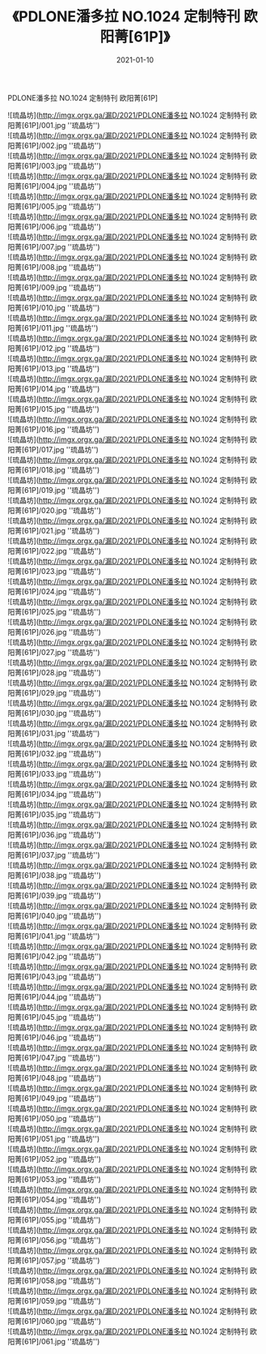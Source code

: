 ﻿---
layout: post
title:  《PDLONE潘多拉 NO.1024 定制特刊 欧阳菁[61P]》
date:   2021-01-10
img: imgx.orgx.ga/漏D/2021/PDLONE潘多拉 NO.1024 定制特刊 欧阳菁[61P]/000.jpg
categories: [美女, 性感, 泳衣]
---

PDLONE潘多拉 NO.1024 定制特刊 欧阳菁[61P]

![琉晶坊](http://imgx.orgx.ga/漏D/2021/PDLONE潘多拉 NO.1024 定制特刊 欧阳菁[61P]/001.jpg ''琉晶坊'') <br>
![琉晶坊](http://imgx.orgx.ga/漏D/2021/PDLONE潘多拉 NO.1024 定制特刊 欧阳菁[61P]/002.jpg ''琉晶坊'') <br>
![琉晶坊](http://imgx.orgx.ga/漏D/2021/PDLONE潘多拉 NO.1024 定制特刊 欧阳菁[61P]/003.jpg ''琉晶坊'') <br>
![琉晶坊](http://imgx.orgx.ga/漏D/2021/PDLONE潘多拉 NO.1024 定制特刊 欧阳菁[61P]/004.jpg ''琉晶坊'') <br>
![琉晶坊](http://imgx.orgx.ga/漏D/2021/PDLONE潘多拉 NO.1024 定制特刊 欧阳菁[61P]/005.jpg ''琉晶坊'') <br>
![琉晶坊](http://imgx.orgx.ga/漏D/2021/PDLONE潘多拉 NO.1024 定制特刊 欧阳菁[61P]/006.jpg ''琉晶坊'') <br>
![琉晶坊](http://imgx.orgx.ga/漏D/2021/PDLONE潘多拉 NO.1024 定制特刊 欧阳菁[61P]/007.jpg ''琉晶坊'') <br>
![琉晶坊](http://imgx.orgx.ga/漏D/2021/PDLONE潘多拉 NO.1024 定制特刊 欧阳菁[61P]/008.jpg ''琉晶坊'') <br>
![琉晶坊](http://imgx.orgx.ga/漏D/2021/PDLONE潘多拉 NO.1024 定制特刊 欧阳菁[61P]/009.jpg ''琉晶坊'') <br>
![琉晶坊](http://imgx.orgx.ga/漏D/2021/PDLONE潘多拉 NO.1024 定制特刊 欧阳菁[61P]/010.jpg ''琉晶坊'') <br>
![琉晶坊](http://imgx.orgx.ga/漏D/2021/PDLONE潘多拉 NO.1024 定制特刊 欧阳菁[61P]/011.jpg ''琉晶坊'') <br>
![琉晶坊](http://imgx.orgx.ga/漏D/2021/PDLONE潘多拉 NO.1024 定制特刊 欧阳菁[61P]/012.jpg ''琉晶坊'') <br>
![琉晶坊](http://imgx.orgx.ga/漏D/2021/PDLONE潘多拉 NO.1024 定制特刊 欧阳菁[61P]/013.jpg ''琉晶坊'') <br>
![琉晶坊](http://imgx.orgx.ga/漏D/2021/PDLONE潘多拉 NO.1024 定制特刊 欧阳菁[61P]/014.jpg ''琉晶坊'') <br>
![琉晶坊](http://imgx.orgx.ga/漏D/2021/PDLONE潘多拉 NO.1024 定制特刊 欧阳菁[61P]/015.jpg ''琉晶坊'') <br>
![琉晶坊](http://imgx.orgx.ga/漏D/2021/PDLONE潘多拉 NO.1024 定制特刊 欧阳菁[61P]/016.jpg ''琉晶坊'') <br>
![琉晶坊](http://imgx.orgx.ga/漏D/2021/PDLONE潘多拉 NO.1024 定制特刊 欧阳菁[61P]/017.jpg ''琉晶坊'') <br>
![琉晶坊](http://imgx.orgx.ga/漏D/2021/PDLONE潘多拉 NO.1024 定制特刊 欧阳菁[61P]/018.jpg ''琉晶坊'') <br>
![琉晶坊](http://imgx.orgx.ga/漏D/2021/PDLONE潘多拉 NO.1024 定制特刊 欧阳菁[61P]/019.jpg ''琉晶坊'') <br>
![琉晶坊](http://imgx.orgx.ga/漏D/2021/PDLONE潘多拉 NO.1024 定制特刊 欧阳菁[61P]/020.jpg ''琉晶坊'') <br>
![琉晶坊](http://imgx.orgx.ga/漏D/2021/PDLONE潘多拉 NO.1024 定制特刊 欧阳菁[61P]/021.jpg ''琉晶坊'') <br>
![琉晶坊](http://imgx.orgx.ga/漏D/2021/PDLONE潘多拉 NO.1024 定制特刊 欧阳菁[61P]/022.jpg ''琉晶坊'') <br>
![琉晶坊](http://imgx.orgx.ga/漏D/2021/PDLONE潘多拉 NO.1024 定制特刊 欧阳菁[61P]/023.jpg ''琉晶坊'') <br>
![琉晶坊](http://imgx.orgx.ga/漏D/2021/PDLONE潘多拉 NO.1024 定制特刊 欧阳菁[61P]/024.jpg ''琉晶坊'') <br>
![琉晶坊](http://imgx.orgx.ga/漏D/2021/PDLONE潘多拉 NO.1024 定制特刊 欧阳菁[61P]/025.jpg ''琉晶坊'') <br>
![琉晶坊](http://imgx.orgx.ga/漏D/2021/PDLONE潘多拉 NO.1024 定制特刊 欧阳菁[61P]/026.jpg ''琉晶坊'') <br>
![琉晶坊](http://imgx.orgx.ga/漏D/2021/PDLONE潘多拉 NO.1024 定制特刊 欧阳菁[61P]/027.jpg ''琉晶坊'') <br>
![琉晶坊](http://imgx.orgx.ga/漏D/2021/PDLONE潘多拉 NO.1024 定制特刊 欧阳菁[61P]/028.jpg ''琉晶坊'') <br>
![琉晶坊](http://imgx.orgx.ga/漏D/2021/PDLONE潘多拉 NO.1024 定制特刊 欧阳菁[61P]/029.jpg ''琉晶坊'') <br>
![琉晶坊](http://imgx.orgx.ga/漏D/2021/PDLONE潘多拉 NO.1024 定制特刊 欧阳菁[61P]/030.jpg ''琉晶坊'') <br>
![琉晶坊](http://imgx.orgx.ga/漏D/2021/PDLONE潘多拉 NO.1024 定制特刊 欧阳菁[61P]/031.jpg ''琉晶坊'') <br>
![琉晶坊](http://imgx.orgx.ga/漏D/2021/PDLONE潘多拉 NO.1024 定制特刊 欧阳菁[61P]/032.jpg ''琉晶坊'') <br>
![琉晶坊](http://imgx.orgx.ga/漏D/2021/PDLONE潘多拉 NO.1024 定制特刊 欧阳菁[61P]/033.jpg ''琉晶坊'') <br>
![琉晶坊](http://imgx.orgx.ga/漏D/2021/PDLONE潘多拉 NO.1024 定制特刊 欧阳菁[61P]/034.jpg ''琉晶坊'') <br>
![琉晶坊](http://imgx.orgx.ga/漏D/2021/PDLONE潘多拉 NO.1024 定制特刊 欧阳菁[61P]/035.jpg ''琉晶坊'') <br>
![琉晶坊](http://imgx.orgx.ga/漏D/2021/PDLONE潘多拉 NO.1024 定制特刊 欧阳菁[61P]/036.jpg ''琉晶坊'') <br>
![琉晶坊](http://imgx.orgx.ga/漏D/2021/PDLONE潘多拉 NO.1024 定制特刊 欧阳菁[61P]/037.jpg ''琉晶坊'') <br>
![琉晶坊](http://imgx.orgx.ga/漏D/2021/PDLONE潘多拉 NO.1024 定制特刊 欧阳菁[61P]/038.jpg ''琉晶坊'') <br>
![琉晶坊](http://imgx.orgx.ga/漏D/2021/PDLONE潘多拉 NO.1024 定制特刊 欧阳菁[61P]/039.jpg ''琉晶坊'') <br>
![琉晶坊](http://imgx.orgx.ga/漏D/2021/PDLONE潘多拉 NO.1024 定制特刊 欧阳菁[61P]/040.jpg ''琉晶坊'') <br>
![琉晶坊](http://imgx.orgx.ga/漏D/2021/PDLONE潘多拉 NO.1024 定制特刊 欧阳菁[61P]/041.jpg ''琉晶坊'') <br>
![琉晶坊](http://imgx.orgx.ga/漏D/2021/PDLONE潘多拉 NO.1024 定制特刊 欧阳菁[61P]/042.jpg ''琉晶坊'') <br>
![琉晶坊](http://imgx.orgx.ga/漏D/2021/PDLONE潘多拉 NO.1024 定制特刊 欧阳菁[61P]/043.jpg ''琉晶坊'') <br>
![琉晶坊](http://imgx.orgx.ga/漏D/2021/PDLONE潘多拉 NO.1024 定制特刊 欧阳菁[61P]/044.jpg ''琉晶坊'') <br>
![琉晶坊](http://imgx.orgx.ga/漏D/2021/PDLONE潘多拉 NO.1024 定制特刊 欧阳菁[61P]/045.jpg ''琉晶坊'') <br>
![琉晶坊](http://imgx.orgx.ga/漏D/2021/PDLONE潘多拉 NO.1024 定制特刊 欧阳菁[61P]/046.jpg ''琉晶坊'') <br>
![琉晶坊](http://imgx.orgx.ga/漏D/2021/PDLONE潘多拉 NO.1024 定制特刊 欧阳菁[61P]/047.jpg ''琉晶坊'') <br>
![琉晶坊](http://imgx.orgx.ga/漏D/2021/PDLONE潘多拉 NO.1024 定制特刊 欧阳菁[61P]/048.jpg ''琉晶坊'') <br>
![琉晶坊](http://imgx.orgx.ga/漏D/2021/PDLONE潘多拉 NO.1024 定制特刊 欧阳菁[61P]/049.jpg ''琉晶坊'') <br>
![琉晶坊](http://imgx.orgx.ga/漏D/2021/PDLONE潘多拉 NO.1024 定制特刊 欧阳菁[61P]/050.jpg ''琉晶坊'') <br>
![琉晶坊](http://imgx.orgx.ga/漏D/2021/PDLONE潘多拉 NO.1024 定制特刊 欧阳菁[61P]/051.jpg ''琉晶坊'') <br>
![琉晶坊](http://imgx.orgx.ga/漏D/2021/PDLONE潘多拉 NO.1024 定制特刊 欧阳菁[61P]/052.jpg ''琉晶坊'') <br>
![琉晶坊](http://imgx.orgx.ga/漏D/2021/PDLONE潘多拉 NO.1024 定制特刊 欧阳菁[61P]/053.jpg ''琉晶坊'') <br>
![琉晶坊](http://imgx.orgx.ga/漏D/2021/PDLONE潘多拉 NO.1024 定制特刊 欧阳菁[61P]/054.jpg ''琉晶坊'') <br>
![琉晶坊](http://imgx.orgx.ga/漏D/2021/PDLONE潘多拉 NO.1024 定制特刊 欧阳菁[61P]/055.jpg ''琉晶坊'') <br>
![琉晶坊](http://imgx.orgx.ga/漏D/2021/PDLONE潘多拉 NO.1024 定制特刊 欧阳菁[61P]/056.jpg ''琉晶坊'') <br>
![琉晶坊](http://imgx.orgx.ga/漏D/2021/PDLONE潘多拉 NO.1024 定制特刊 欧阳菁[61P]/057.jpg ''琉晶坊'') <br>
![琉晶坊](http://imgx.orgx.ga/漏D/2021/PDLONE潘多拉 NO.1024 定制特刊 欧阳菁[61P]/058.jpg ''琉晶坊'') <br>
![琉晶坊](http://imgx.orgx.ga/漏D/2021/PDLONE潘多拉 NO.1024 定制特刊 欧阳菁[61P]/059.jpg ''琉晶坊'') <br>
![琉晶坊](http://imgx.orgx.ga/漏D/2021/PDLONE潘多拉 NO.1024 定制特刊 欧阳菁[61P]/060.jpg ''琉晶坊'') <br>
![琉晶坊](http://imgx.orgx.ga/漏D/2021/PDLONE潘多拉 NO.1024 定制特刊 欧阳菁[61P]/061.jpg ''琉晶坊'') <br>